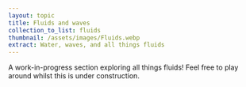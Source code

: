 ```yaml
---
layout: topic
title: Fluids and waves
collection_to_list: fluids
thumbnail: /assets/images/Fluids.webp
extract: Water, waves, and all things fluids
---
```

A work-in-progress section exploring all things fluids! Feel free to play around whilst this is under construction.